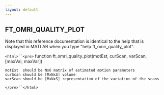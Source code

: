 ```yaml
---
layout: default
---
```


##  FT_OMRI_QUALITY_PLOT

Note that this reference documentation is identical to the help that is displayed in MATLAB when you type "help ft_omri_quality_plot".

`<html>``<pre>`
    function ft_omri_quality_plot(motEst, curScan, varScan, [maxVal, maxVar])
 
    motEst  should be Nx6 matrix of estimated motion parameters
    curScan should be [MxNxS] volume
    varScan should be [MxNxS] representation of the variation of the scans
`</pre>``</html>`

